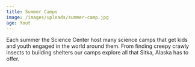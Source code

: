 ```yaml
---
title: Summer Camps
image: /images/uploads/summer-camp.jpg
age: Yout
---
```


Each summer the Science Center host many science camps that get kids and youth engaged in the world around them. From finding creepy crawly insects to building shelters our camps explore all that Sitka, Alaska has to offer.
